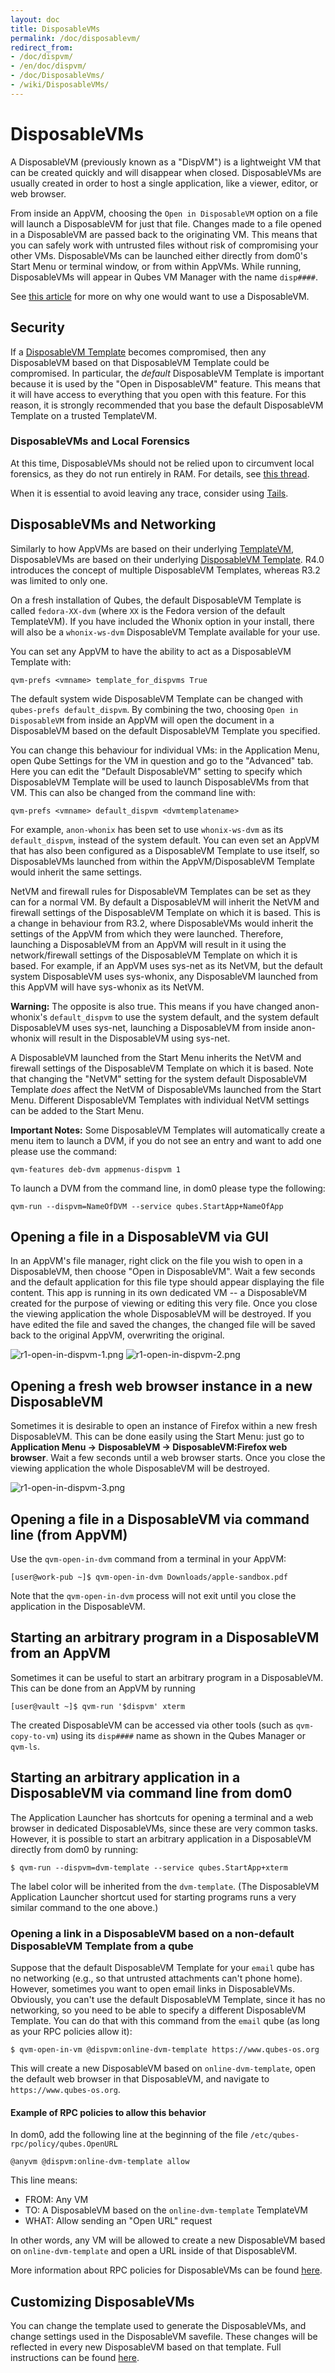 ```yaml
---
layout: doc
title: DisposableVMs
permalink: /doc/disposablevm/
redirect_from:
- /doc/dispvm/
- /en/doc/dispvm/
- /doc/DisposableVms/
- /wiki/DisposableVMs/
---
```


# DisposableVMs #

A DisposableVM (previously known as a "DispVM") is a lightweight VM that can be created quickly and will disappear when closed.
DisposableVMs are usually created in order to host a single application, like a viewer, editor, or web browser.

From inside an AppVM, choosing the `Open in DisposableVM` option on a file will launch a DisposableVM for just that file.
Changes made to a file opened in a DisposableVM are passed back to the originating VM.
This means that you can safely work with untrusted files without risk of compromising your other VMs.
DisposableVMs can be launched either directly from dom0's Start Menu or terminal window, or from within AppVMs.
While running, DisposableVMs will appear in Qubes VM Manager with the name `disp####`.

See [this article](https://blog.invisiblethings.org/2010/06/01/disposable-vms.html) for more on why one would want to use a DisposableVM.


## Security ##

If a [DisposableVM Template] becomes compromised, then any DisposableVM based on that DisposableVM Template could be compromised.
In particular, the *default* DisposableVM Template is important because it is used by the "Open in DisposableVM" feature.
This means that it will have access to everything that you open with this feature.
For this reason, it is strongly recommended that you base the default DisposableVM Template on a trusted TemplateVM.

### DisposableVMs and Local Forensics ###

At this time, DisposableVMs should not be relied upon to circumvent local forensics, as they do not run entirely in RAM. 
For details, see [this thread](https://groups.google.com/d/topic/qubes-devel/QwL5PjqPs-4/discussion).

When it is essential to avoid leaving any trace, consider using [Tails](https://tails.boum.org/).


## DisposableVMs and Networking ##

Similarly to how AppVMs are based on their underlying [TemplateVM](https://www.qubes-os.org/doc/glossary/#templatevm), DisposableVMs are based on their underlying [DisposableVM Template](https://www.qubes-os.org/doc/glossary/#disposablevm-template).
R4.0 introduces the concept of multiple DisposableVM Templates, whereas R3.2 was limited to only one.

On a fresh installation of Qubes, the default DisposableVM Template is called `fedora-XX-dvm` (where `XX` is the Fedora version of the default TemplateVM).
If you have included the Whonix option in your install, there will also be a `whonix-ws-dvm` DisposableVM Template available for your use.

You can set any AppVM to have the ability to act as a DisposableVM Template with:

    qvm-prefs <vmname> template_for_dispvms True

The default system wide DisposableVM Template can be changed with `qubes-prefs default_dispvm`.
By combining the two, choosing `Open in DisposableVM` from inside an AppVM will open the document in a DisposableVM based on the default DisposableVM Template you specified.

You can change this behaviour for individual VMs: in the Application Menu, open Qube Settings for the VM in question and go to the "Advanced" tab. 
Here you can edit the "Default DisposableVM" setting to specify which DisposableVM Template will be used to launch DisposableVMs from that VM.
This can also be changed from the command line with:

    qvm-prefs <vmname> default_dispvm <dvmtemplatename>

For example, `anon-whonix` has been set to use `whonix-ws-dvm` as its `default_dispvm`, instead of the system default.
You can even set an AppVM that has also been configured as a DisposableVM Template to use itself, so DisposableVMs launched from within the AppVM/DisposableVM Template would inherit the same settings.

NetVM and firewall rules for DisposableVM Templates can be set as they can for a normal VM. 
By default a DisposableVM will inherit the NetVM and firewall settings of the DisposableVM Template on which it is based.
This is a change in behaviour from R3.2, where DisposableVMs would inherit the settings of the AppVM from which they were launched.
Therefore, launching a DisposableVM from an AppVM will result in it using the network/firewall settings of the DisposableVM Template on which it is based.
For example, if an AppVM uses sys-net as its NetVM, but the default system DisposableVM uses sys-whonix, any DisposableVM launched from this AppVM will have sys-whonix as its NetVM.

**Warning:** The opposite is also true.
This means if you have changed anon-whonix's `default_dispvm` to use the system default, and the system default DisposableVM uses sys-net, launching a DisposableVM from inside anon-whonix will result in the DisposableVM using sys-net.

A DisposableVM launched from the Start Menu inherits the NetVM and firewall settings of the DisposableVM Template on which it is based.
Note that changing the "NetVM" setting for the system default DisposableVM Template *does* affect the NetVM of DisposableVMs launched from the Start Menu.
Different DisposableVM Templates with individual NetVM settings can be added to the Start Menu. 

**Important Notes:**
Some DisposableVM Templates will automatically create a menu item to launch a DVM, if you do not see an entry and want to add one please use the command:

    qvm-features deb-dvm appmenus-dispvm 1

To launch a DVM from the command line, in dom0 please type the following:
    
    qvm-run --dispvm=NameOfDVM --service qubes.StartApp+NameOfApp


## Opening a file in a DisposableVM via GUI ##

In an AppVM's file manager, right click on the file you wish to open in a DisposableVM, then choose "Open in DisposableVM". 
Wait a few seconds and the default application for this file type should appear displaying the file content. 
This app is running in its own dedicated VM -- a DisposableVM created for the purpose of viewing or editing this very file. 
Once you close the viewing application the whole DisposableVM will be destroyed. 
If you have edited the file and saved the changes, the changed file will be saved back to the original AppVM, overwriting the original.

![r1-open-in-dispvm-1.png](/attachment/wiki/DisposableVms/r1-open-in-dispvm-1.png) ![r1-open-in-dispvm-2.png](/attachment/wiki/DisposableVms/r1-open-in-dispvm-2.png)


## Opening a fresh web browser instance in a new DisposableVM ##

Sometimes it is desirable to open an instance of Firefox within a new fresh DisposableVM. 
This can be done easily using the Start Menu: just go to **Application Menu -\> DisposableVM -\> DisposableVM:Firefox web browser**. 
Wait a few seconds until a web browser starts. 
Once you close the viewing application the whole DisposableVM will be destroyed. 

![r1-open-in-dispvm-3.png](/attachment/wiki/DisposableVms/r1-open-in-dispvm-3.png)


## Opening a file in a DisposableVM via command line (from AppVM) ##

Use the `qvm-open-in-dvm` command from a terminal in your AppVM:

~~~
[user@work-pub ~]$ qvm-open-in-dvm Downloads/apple-sandbox.pdf
~~~

Note that the `qvm-open-in-dvm` process will not exit until you close the application in the DisposableVM.


## Starting an arbitrary program in a DisposableVM from an AppVM ##

Sometimes it can be useful to start an arbitrary program in a DisposableVM.
This can be done from an AppVM by running

~~~
[user@vault ~]$ qvm-run '$dispvm' xterm
~~~

The created DisposableVM can be accessed via other tools (such as `qvm-copy-to-vm`) using its `disp####` name as shown in the Qubes Manager or `qvm-ls`.


## Starting an arbitrary application in a DisposableVM via command line from dom0 ##

The Application Launcher has shortcuts for opening a terminal and a web browser in dedicated DisposableVMs, since these are very common tasks.
However, it is possible to start an arbitrary application in a DisposableVM directly from dom0 by running:

~~~
$ qvm-run --dispvm=dvm-template --service qubes.StartApp+xterm
~~~

The label color will be inherited from the `dvm-template`.
(The DisposableVM Application Launcher shortcut used for starting programs runs a very similar command to the one above.)


### Opening a link in a DisposableVM based on a non-default DisposableVM Template from a qube ###

Suppose that the default DisposableVM Template for your `email` qube has no networking (e.g., so that untrusted attachments can't phone home).
However, sometimes you want to open email links in DisposableVMs.
Obviously, you can't use the default DisposableVM Template, since it has no networking, so you need to be able to specify a different DisposableVM Template.
You can do that with this command from the `email` qube (as long as your RPC policies allow it):

~~~
$ qvm-open-in-vm @dispvm:online-dvm-template https://www.qubes-os.org
~~~

This will create a new DisposableVM based on `online-dvm-template`, open the default web browser in that DisposableVM, and navigate to `https://www.qubes-os.org`.

#### Example of RPC policies to allow this behavior

In dom0, add the following line at the beginning of the file `/etc/qubes-rpc/policy/qubes.OpenURL`
~~~
@anyvm @dispvm:online-dvm-template allow
~~~
This line means: 
- FROM: Any VM
- TO: A DisposableVM based on the `online-dvm-template` TemplateVM
- WHAT: Allow sending an "Open URL" request

In other words, any VM will be allowed to create a new DisposableVM based on `online-dvm-template` and open a URL inside of that DisposableVM.

More information about RPC policies for DisposableVMs can be found [here][qrexec].


## Customizing DisposableVMs ##

You can change the template used to generate the DisposableVMs, and change settings used in the DisposableVM savefile. 
These changes will be reflected in every new DisposableVM based on that template. 
Full instructions can be found [here](/doc/disposablevm-customization/).


[DisposableVM Template]: /doc/glossary/#disposablevm-template
[qrexec]: /doc/qrexec/#qubes-rpc-administration

